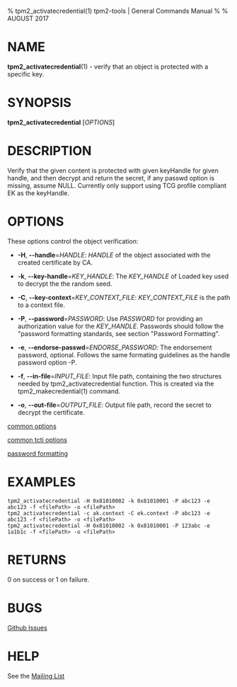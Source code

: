 % tpm2_activatecredential(1) tpm2-tools | General Commands Manual
%
% AUGUST 2017

# NAME

**tpm2_activatecredential**(1) - verify that an object is protected with a specific
key.

# SYNOPSIS

**tpm2_activatecredential** [*OPTIONS*]

# DESCRIPTION

Verify that the given content is protected with given keyHandle for given
handle, and then decrypt and return the secret, if any passwd option is
missing, assume NULL. Currently only support using TCG profile compliant EK as
the keyHandle.

# OPTIONS

These options control the object verification:

  * **-H**, **--handle**=_HANDLE_:
    _HANDLE_ of the object associated with the created certificate by CA.

  * **-k**, **--key-handle**=_KEY\_HANDLE_:
    The _KEY\_HANDLE_ of Loaded key used to decrypt the the random seed.

  * **-C**, **--key-context**=_KEY\_CONTEXT\_FILE_:
    _KEY\_CONTEXT\_FILE_ is the path to a context file.

  * **-P**, **--password**=_PASSWORD_:
    Use _PASSWORD_ for providing an authorization value for the _KEY\_HANDLE_.
    Passwords should follow the "password formatting standards, see section "Password Formatting".

  * **-e**, **--endorse-passwd**=_ENDORSE\_PASSWORD_:
    The endorsement password, optional. Follows the same formating guidelines as the handle password option -P.

  * **-f**, **--in-file**=_INPUT\_FILE_:
    Input file path, containing the two structures needed by tpm2_activatecredential function. This is created
    via the tpm2_makecredential(1) command.

  * **-o**, **--out-file**=_OUTPUT\_FILE_:
    Output file path, record the secret to decrypt  the certificate.

[common options](common/options.md)

[common tcti options](common/tcti.md)

[password formatting](common/password.md)

# EXAMPLES

```
tpm2_activatecredential -H 0x81010002 -k 0x81010001 -P abc123 -e abc123 -f <filePath> -o <filePath>
tpm2_activatecredential -c ak.context -C ek.context -P abc123 -e abc123 -f <filePath> -o <filePath>
tpm2_activatecredential -H 0x81010002 -k 0x81010001 -P 123abc -e 1a1b1c -f <filePath> -o <filePath>
```

# RETURNS

0 on success or 1 on failure.

# BUGS

[Github Issues](https://github.com/01org/tpm2-tools/issues)

# HELP

See the [Mailing List](https://lists.01.org/mailman/listinfo/tpm2)

